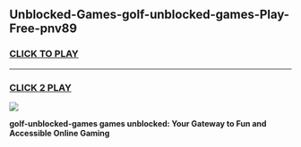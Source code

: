 
## Unblocked-Games-golf-unblocked-games-Play-Free-pnv89
<h3>
<a href="https://premium76.site?title=golf-unblocked-games&ref=19M">CLICK TO PLAY</a></h3>
<hr>

<h3>
<a href="https://premium76.site?title=golf-unblocked-games&ref=19M">CLICK 2 PLAY</a>
  
</h3>

<a href="https://premium76.site?title=golf-unblocked-games&ref=19M"><img src="https://clearcache.store/games.png"></a>


**golf-unblocked-games games unblocked: Your Gateway to Fun and Accessible Online Gaming**
